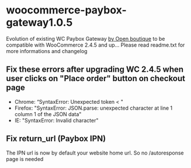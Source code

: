 # woocommerce-paybox-gateway1.0.5
Evolution of existing WC Paybox Gateway [by Open boutique](https://wordpress.org/plugins/woocommerce-paybox-gateway/) to be compatible with WooCommerce 2.4.5 and up...
Please read readme.txt for more informations and changelog

## Fix these errors after upgrading WC 2.4.5 when user clicks on "Place order" button on checkout page
* Chrome: “SyntaxError: Unexpected token < "
* Firefox: "SyntaxError: JSON.parse: unexpected character at line 1 column 1 of the JSON data"
* IE: "SyntaxError: Invalid character"

## Fix return_url (Paybox IPN)
The IPN url is now by default your website home url.
So no /autoresponse page is needed
